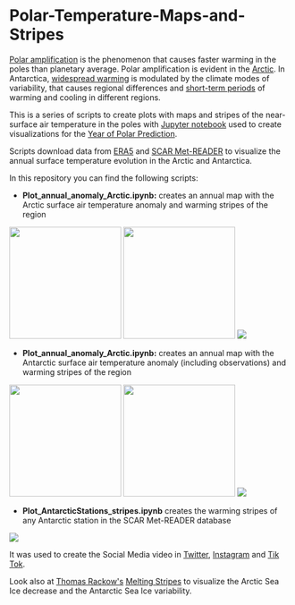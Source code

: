 # Polar-Temperature-Maps-and-Stripes
[Polar amplification](https://en.wikipedia.org/wiki/Polar_amplification) is the phenomenon that causes faster warming in the poles than planetary average. Polar amplification is evident in the [Arctic](https://tc.copernicus.org/articles/3/11/2009/). In Antarctica, [widespread warming](https://journals.ametsoc.org/view/journals/clim/32/20/jcli-d-18-0565.1.xml) is modulated by the climate modes of variability, that causes regional differences and [short-term periods](https://www.cambridge.org/core/journals/antarctic-science/article/how-robust-are-the-temperature-trends-on-the-antarctic-peninsula/50EDA910D7FF017077DC710FD1FCEA35) of warming and cooling in different regions.

This is a series of scripts to create plots with maps and stripes of the near-surface air temperature in the poles with [Jupyter notebook](https://jupyter.org/) used to create visualizations for the [Year of Polar Prediction](https://www.polarprediction.net/).

Scripts download data from [ERA5](https://www.ecmwf.int/en/forecasts/datasets/reanalysis-datasets/era5) and [SCAR Met-READER](https://legacy.bas.ac.uk/met/READER/data.html) to visualize the annual surface temperature evolution in the Arctic and Antarctica.

In this repository you can find the following scripts:
* **Plot_annual_anomaly_Arctic.ipynb:** creates an annual map with the Arctic surface air temperature anomaly and warming stripes of the region

<img src="https://github.com/sergigonzalezh/Polar-Temperature-Maps-and-Stripes/blob/main/Tanomaly_AllArt_1950.png" width="200" height="200"> <img src="https://github.com/sergigonzalezh/Polar-Temperature-Maps-and-Stripes/blob/main/Tanomaly_AllArt_2020.png" width="200" height="200">
<img src="https://github.com/sergigonzalezh/Polar-Temperature-Maps-and-Stripes/blob/main/StripePlot_Art.png">

* **Plot_annual_anomaly_Arctic.ipynb:** creates an annual map with the Antarctic surface air temperature anomaly (including observations) and warming stripes of the region

<img src="https://github.com/sergigonzalezh/Polar-Temperature-Maps-and-Stripes/blob/main/Tanomaly_AllAnt_1950.png" width="200" height="200"> <img src="https://github.com/sergigonzalezh/Polar-Temperature-Maps-and-Stripes/blob/main/Tanomaly_AllAnt_2020.png" width="200" height="200">
<img src="https://github.com/sergigonzalezh/Polar-Temperature-Maps-and-Stripes/blob/main/StripePlot_Ant.png">

* **Plot_AntarcticStations_stripes.ipynb** creates the warming stripes of any Antarctic station in the SCAR Met-READER database

<img src="https://github.com/sergigonzalezh/Polar-Temperature-Maps-and-Stripes/blob/main/StripePlot_Orcadas.png">

It was used to create the Social Media video in [Twitter](https://twitter.com/polarprediction/status/1399293122270609409), [Instagram](https://www.instagram.com/p/CPlAynlKvWx/) and [Tik Tok](https://www.tiktok.com/@polarprediction/video/6967314928424242437?lang=es&is_copy_url=0&is_from_webapp=v1&sender_device=pc&sender_web_id=6955074349489686022).


Look also at [Thomas Rackow's](https://github.com/trackow) [Melting Stripes](https://github.com/trackow/warmingstripes#readme) to visualize the Arctic Sea Ice decrease and the Antarctic Sea Ice variability.
